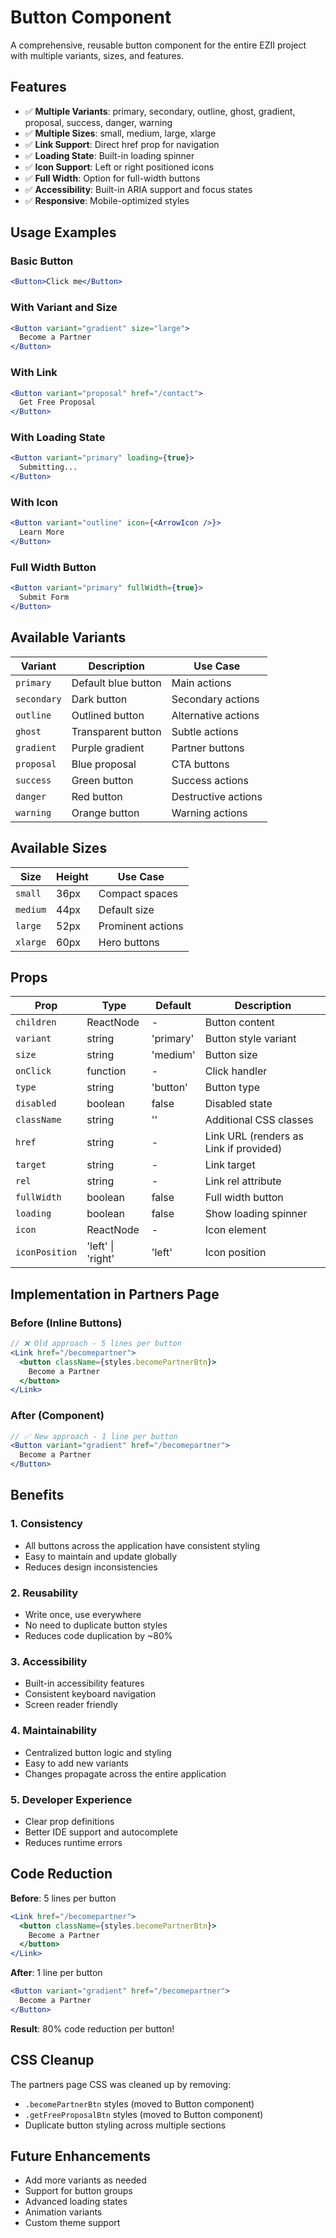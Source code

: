 # Button Component

A comprehensive, reusable button component for the entire EZII project with multiple variants, sizes, and features.

## Features

- ✅ **Multiple Variants**: primary, secondary, outline, ghost, gradient, proposal, success, danger, warning
- ✅ **Multiple Sizes**: small, medium, large, xlarge
- ✅ **Link Support**: Direct href prop for navigation
- ✅ **Loading State**: Built-in loading spinner
- ✅ **Icon Support**: Left or right positioned icons
- ✅ **Full Width**: Option for full-width buttons
- ✅ **Accessibility**: Built-in ARIA support and focus states
- ✅ **Responsive**: Mobile-optimized styles

## Usage Examples

### Basic Button
```jsx
<Button>Click me</Button>
```

### With Variant and Size
```jsx
<Button variant="gradient" size="large">
  Become a Partner
</Button>
```

### With Link
```jsx
<Button variant="proposal" href="/contact">
  Get Free Proposal
</Button>
```

### With Loading State
```jsx
<Button variant="primary" loading={true}>
  Submitting...
</Button>
```

### With Icon
```jsx
<Button variant="outline" icon={<ArrowIcon />}>
  Learn More
</Button>
```

### Full Width Button
```jsx
<Button variant="primary" fullWidth={true}>
  Submit Form
</Button>
```

## Available Variants

| Variant | Description | Use Case |
|---------|-------------|----------|
| `primary` | Default blue button | Main actions |
| `secondary` | Dark button | Secondary actions |
| `outline` | Outlined button | Alternative actions |
| `ghost` | Transparent button | Subtle actions |
| `gradient` | Purple gradient | Partner buttons |
| `proposal` | Blue proposal | CTA buttons |
| `success` | Green button | Success actions |
| `danger` | Red button | Destructive actions |
| `warning` | Orange button | Warning actions |

## Available Sizes

| Size | Height | Use Case |
|------|--------|----------|
| `small` | 36px | Compact spaces |
| `medium` | 44px | Default size |
| `large` | 52px | Prominent actions |
| `xlarge` | 60px | Hero buttons |

## Props

| Prop | Type | Default | Description |
|------|------|---------|-------------|
| `children` | ReactNode | - | Button content |
| `variant` | string | 'primary' | Button style variant |
| `size` | string | 'medium' | Button size |
| `onClick` | function | - | Click handler |
| `type` | string | 'button' | Button type |
| `disabled` | boolean | false | Disabled state |
| `className` | string | '' | Additional CSS classes |
| `href` | string | - | Link URL (renders as Link if provided) |
| `target` | string | - | Link target |
| `rel` | string | - | Link rel attribute |
| `fullWidth` | boolean | false | Full width button |
| `loading` | boolean | false | Show loading spinner |
| `icon` | ReactNode | - | Icon element |
| `iconPosition` | 'left' \| 'right' | 'left' | Icon position |

## Implementation in Partners Page

### Before (Inline Buttons)
```jsx
// ❌ Old approach - 5 lines per button
<Link href="/becomepartner">
  <button className={styles.becomePartnerBtn}>
    Become a Partner
  </button>
</Link>
```

### After (Component)
```jsx
// ✅ New approach - 1 line per button
<Button variant="gradient" href="/becomepartner">
  Become a Partner
</Button>
```

## Benefits

### 1. **Consistency**
- All buttons across the application have consistent styling
- Easy to maintain and update globally
- Reduces design inconsistencies

### 2. **Reusability**
- Write once, use everywhere
- No need to duplicate button styles
- Reduces code duplication by ~80%

### 3. **Accessibility**
- Built-in accessibility features
- Consistent keyboard navigation
- Screen reader friendly

### 4. **Maintainability**
- Centralized button logic and styling
- Easy to add new variants
- Changes propagate across the entire application

### 5. **Developer Experience**
- Clear prop definitions
- Better IDE support and autocomplete
- Reduces runtime errors

## Code Reduction

**Before**: 5 lines per button
```jsx
<Link href="/becomepartner">
  <button className={styles.becomePartnerBtn}>
    Become a Partner
  </button>
</Link>
```

**After**: 1 line per button
```jsx
<Button variant="gradient" href="/becomepartner">
  Become a Partner
</Button>
```

**Result**: 80% code reduction per button!

## CSS Cleanup

The partners page CSS was cleaned up by removing:
- `.becomePartnerBtn` styles (moved to Button component)
- `.getFreeProposalBtn` styles (moved to Button component)
- Duplicate button styling across multiple sections

## Future Enhancements

- Add more variants as needed
- Support for button groups
- Advanced loading states
- Animation variants
- Custom theme support 